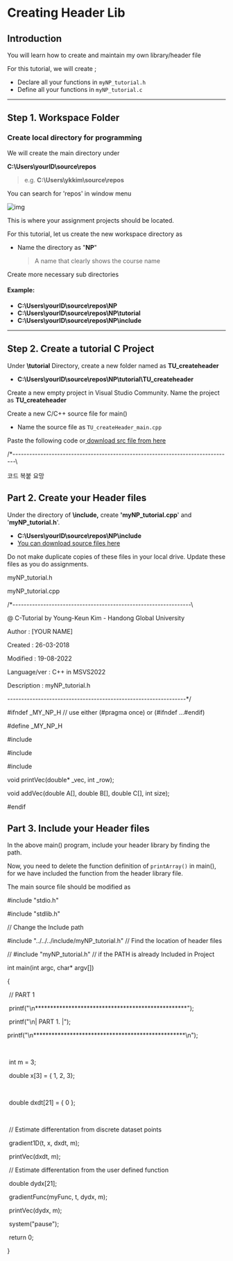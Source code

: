 # Creating Header Lib



## Introduction

You will learn how to create and maintain my own library/header file

For this tutorial, we will create ;

- Declare all your functions in `myNP_tutorial.h`
- Define all your functions in `myNP_tutorial.c`



---------------------------



## Step 1. Workspace Folder



### Create local directory for programming

We will create the main directory under

**C:\Users\yourID\source\repos**

> e.g. **C:\Users\ykkim\source\repos**

You can search for 'repos' in window menu

![img](https://user-images.githubusercontent.com/38373000/185348195-07f482ba-3aac-4fc8-8298-9928f06fc534.png)



This is where your assignment projects should be located.

For this tutorial, let us create the new workspace directory as

- Name the directory as "**NP**"

  > A name that clearly shows the course name

Create more necessary sub directories



#### Example:

- **C:\Users\yourID\source\repos\NP**
- **C:\Users\yourID\source\repos\NP\tutorial**
- **C:\Users\yourID\source\repos\NP\include**



--------------------------



## Step 2. Create a tutorial C Project

Under **\tutorial** Directory, create a new folder named as **TU_createheader**

- **C:\Users\yourID\source\repos\NP\tutorial\TU_createheader**

Create a new empty project in Visual Studio Community. Name the project as **TU_createheader**

Create a new C/C++ source file for main()

- Name the source file as `TU_createHeader_main.cpp`



Paste the following code or[ download src file from here](https://github.com/ykkimhgu/Tutorial-C-Program/tree/main/createHeader/TU_createHeader_main.cpp)

/*-------------------------------------------------------------------------------\

코드 복붙 요망



## Part 2. Create your Header files

Under the directory of **\include,** create **'myNP_tutorial.cpp**' and '**myNP_tutorial.h**'.

- **C:\Users\yourID\source\repos\NP\include**
- [You can download source files here](https://github.com/ykkimhgu/Tutorial-C-Program/tree/main/createHeader)



Do not make duplicate copies of these files in your local drive. Update these files as you do assignments.

myNP_tutorial.h

myNP_tutorial.cpp

/*----------------------------------------------------------------\

@ C-Tutorial by Young-Keun Kim - Handong Global University



Author           : [YOUR NAME]

Created          : 26-03-2018

Modified         : 19-08-2022

Language/ver     : C++ in MSVS2022



Description      : myNP_tutorial.h

----------------------------------------------------------------*/



\#ifndef		_MY_NP_H		// use either (#pragma once) or  (#ifndef ...#endif)

\#define		_MY_NP_H



\#include <iostream>

\#include <string>

\#include <fstream>



void printVec(double* _vec, int _row);

void addVec(double A[], double B[], double C[], int size);



\#endif



## Part 3. Include your Header files

In the above main() program, include your header library by finding the path.

Now, you need to delete the function definition of `printArray()` in main(), for we have included the function from the header library file.

The main source file should be modified as

\#include "stdio.h"

\#include "stdlib.h"



// Change the Include path 

\#include "../../../include/myNP_tutorial.h"   // Find the location of header files





// #include "myNP_tutorial.h"   // if the PATH is already Included in Project







int main(int argc, char* argv[])

{



​	// PART 1

​	printf("\n**************************************************");

​	printf("\n|                     PART 1.                    |");

​	printf("\n**************************************************\n");

​	

​	int m = 3;

​	double x[3] = { 1, 2, 3};

​	

​	double  dxdt[21] = { 0 };

​	

​	// Estimate differentation from discrete dataset points

​	gradient1D(t, x, dxdt, m);

​	printVec(dxdt, m);



​	// Estimate differentation from the user defined function 

​	double dydx[21];

​	gradientFunc(myFunc, t, dydx, m);

​	printVec(dydx, m);





​	system("pause");

​	return 0;

}
